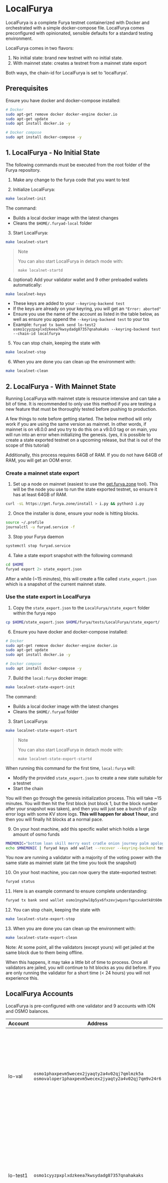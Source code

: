 # LocalFurya

LocalFurya is a complete Furya testnet containerized with Docker and orchestrated with a simple docker-compose file. LocalFurya comes preconfigured with opinionated, sensible defaults for a standard testing environment.

LocalFurya comes in two flavors:

1. No initial state: brand new testnet with no initial state. 
2. With mainnet state: creates a testnet from a mainnet state export

Both ways, the chain-id for LocalFurya is set to 'localfurya'.

## Prerequisites

Ensure you have docker and docker-compose installed:

```sh
# Docker
sudo apt-get remove docker docker-engine docker.io
sudo apt-get update
sudo apt install docker.io -y

# Docker compose
sudo apt install docker-compose -y
```

## 1. LocalFurya - No Initial State

The following commands must be executed from the root folder of the Furya repository.

1. Make any change to the furya code that you want to test

2. Initialize LocalFurya:

```bash
make localnet-init
```

The command:

- Builds a local docker image with the latest changes
- Cleans the `$HOME/.furyad-local` folder

3. Start LocalFurya:

```bash
make localnet-start
```

> Note
>
> You can also start LocalFurya in detach mode with:
>
> `make localnet-startd`

4. (optional) Add your validator wallet and 9 other preloaded wallets automatically:

```bash
make localnet-keys
```

- These keys are added to your `--keyring-backend test`
- If the keys are already on your keyring, you will get an `"Error: aborted"`
- Ensure you use the name of the account as listed in the table below, as well as ensure you append the `--keyring-backend test` to your txs
- Example: `furyad tx bank send lo-test2 osmo1cyyzpxplxdzkeea7kwsydadg87357qnahakaks --keyring-backend test --chain-id localfurya`

5. You can stop chain, keeping the state with

```bash
make localnet-stop
```

6. When you are done you can clean up the environment with:

```bash
make localnet-clean
```

## 2. LocalFurya - With Mainnet State

Running LocalFurya with mainnet state is resource intensive and can take a bit of time.
It is recommended to only use this method if you are testing a new feature that must be thoroughly tested before pushing to production.

A few things to note before getting started. The below method will only work if you are using the same version as mainnet. In other words,
if mainnet is on v8.0.0 and you try to do this on a v9.0.0 tag or on main, you will run into an error when initializing the genesis.
(yes, it is possible to create a state exported testnet on a upcoming release, but that is out of the scope of this tutorial)

Additionally, this process requires 64GB of RAM. If you do not have 64GB of RAM, you will get an OOM error.

### Create a mainnet state export

1. Set up a node on mainnet (easiest to use the [get.furya.zone](https://get.furya.zone) tool). This will be the node you use to run the state exported testnet, so ensure it has at least 64GB of RAM.

```sh
curl -sL https://get.furya.zone/install > i.py && python3 i.py
```

2. Once the installer is done, ensure your node is hitting blocks.

```sh
source ~/.profile
journalctl -u furyad.service -f
```

3. Stop your Furya daemon

```sh
systemctl stop furyad.service
```

4. Take a state export snapshot with the following command:

```sh
cd $HOME
furyad export 2> state_export.json
```

After a while (~15 minutes), this will create a file called `state_export.json` which is a snapshot of the current mainnet state.

### Use the state export in LocalFurya

1. Copy the `state_export.json` to the `LocalFurya/state_export` folder within the furya repo

```sh
cp $HOME/state_export.json $HOME/furya/tests/LocalFurya/state_export/
```

6. Ensure you have docker and docker-compose installed:

```sh
# Docker
sudo apt-get remove docker docker-engine docker.io
sudo apt-get update
sudo apt install docker.io -y

# Docker compose
sudo apt install docker-compose -y
```

7. Build the `local:furya` docker image:

```bash
make localnet-state-export-init
```

The command:

- Builds a local docker image with the latest changes
- Cleans the `$HOME/.furyad` folder

3. Start LocalFurya:

```bash
make localnet-state-export-start
```

> Note
>
> You can also start LocalFurya in detach mode with:
>
> `make localnet-state-export-startd`

When running this command for the first time, `local:furya` will:

- Modify the provided `state_export.json` to create a new state suitable for a testnet
- Start the chain

You will then go through the genesis initialization process. This will take ~15 minutes.
You will then hit the first block (not block 1, but the block number after your snapshot was taken), and then you will just see a bunch of p2p error logs with some KV store logs.
**This will happen for about 1 hour**, and then you will finally hit blocks at a normal pace.

9. On your host machine, add this specific wallet which holds a large amount of osmo funds

```sh
MNEMONIC="bottom loan skill merry east cradle onion journey palm apology verb edit desert impose absurd oil bubble sweet glove shallow size build burst effort"
echo $MNEMONIC | furyad keys add wallet --recover --keyring-backend test
```

You now are running a validator with a majority of the voting power with the same state as mainnet state (at the time you took the snapshot)

10. On your host machine, you can now query the state-exported testnet:

```sh
furyad status
```

11. Here is an example command to ensure complete understanding:

```sh
furyad tx bank send wallet osmo1nyphwl8p5yx6fxzevjwqunsfqpcxukmtk8t60m 10000000uosmo --chain-id testing1 --keyring-backend test
```

12. You can stop chain, keeping the state with

```bash
make localnet-state-export-stop
```

13. When you are done you can clean up the environment with:

```bash
make localnet-state-export-clean
```

Note: At some point, all the validators (except yours) will get jailed at the same block due to them being offline.

When this happens, it may take a little bit of time to process. Once all validators are jailed, you will continue to hit blocks as you did before.
If you are only running the validator for a short time (< 24 hours) you will not experience this.

## LocalFurya Accounts

LocalFurya is pre-configured with one validator and 9 accounts with ION and OSMO balances.

| Account   | Address                                                                                                | Mnemonic                                                                                                                                                                   |
|-----------|--------------------------------------------------------------------------------------------------------|----------------------------------------------------------------------------------------------------------------------------------------------------------------------------|
| lo-val    | `osmo1phaxpevm5wecex2jyaqty2a4v02qj7qmlmzk5a`<br/>`osmovaloper1phaxpevm5wecex2jyaqty2a4v02qj7qm9v24r6` | `satisfy adjust timber high purchase tuition stool faith fine install that you unaware feed domain license impose boss human eager hat rent enjoy dawn`                    |
| lo-test1  | `osmo1cyyzpxplxdzkeea7kwsydadg87357qnahakaks`                                                          | `notice oak worry limit wrap speak medal online prefer cluster roof addict wrist behave treat actual wasp year salad speed social layer crew genius`                       |
| lo-test2  | `osmo18s5lynnmx37hq4wlrw9gdn68sg2uxp5rgk26vv`                                                          | `quality vacuum heart guard buzz spike sight swarm shove special gym robust assume sudden deposit grid alcohol choice devote leader tilt noodle tide penalty`              |
| lo-test3  | `osmo1qwexv7c6sm95lwhzn9027vyu2ccneaqad4w8ka`                                                          | `symbol force gallery make bulk round subway violin worry mixture penalty kingdom boring survey tool fringe patrol sausage hard admit remember broken alien absorb`        |
| lo-test4  | `osmo14hcxlnwlqtq75ttaxf674vk6mafspg8xwgnn53`                                                          | `bounce success option birth apple portion aunt rural episode solution hockey pencil lend session cause hedgehog slender journey system canvas decorate razor catch empty` |
| lo-test5  | `osmo12rr534cer5c0vj53eq4y32lcwguyy7nndt0u2t`                                                          | `second render cat sing soup reward cluster island bench diet lumber grocery repeat balcony perfect diesel stumble piano distance caught occur example ozone loyal`        |
| lo-test6  | `osmo1nt33cjd5auzh36syym6azgc8tve0jlvklnq7jq`                                                          | `spatial forest elevator battle also spoon fun skirt flight initial nasty transfer glory palm drama gossip remove fan joke shove label dune debate quick`                  |
| lo-test7  | `osmo10qfrpash5g2vk3hppvu45x0g860czur8ff5yx0`                                                          | `noble width taxi input there patrol clown public spell aunt wish punch moment will misery eight excess arena pen turtle minimum grain vague inmate`                       |
| lo-test8  | `osmo1f4tvsdukfwh6s9swrc24gkuz23tp8pd3e9r5fa`                                                          | `cream sport mango believe inhale text fish rely elegant below earth april wall rug ritual blossom cherry detail length blind digital proof identify ride`                 |
| lo-test9  | `osmo1myv43sqgnj5sm4zl98ftl45af9cfzk7nhjxjqh`                                                          | `index light average senior silent limit usual local involve delay update rack cause inmate wall render magnet common feature laundry exact casual resource hundred`       |
| lo-test10 | `osmo14gs9zqh8m49yy9kscjqu9h72exyf295afg6kgk`                                                          | `prefer forget visit mistake mixture feel eyebrow autumn shop pair address airport diesel street pass vague innocent poem method awful require hurry unhappy shoulder`     |

## Tests

### Software-upgrade test

To test a software upgrade, you can use the `submit_upgrade_proposal.sh` script located in the `scripts/` folder. This script automatically creates a proposal to upgrade the software to the specified version and votes "yes" on the proposal. Once the proposal passes and the upgrade height is reached, you can update your localfurya instance to use the new version.

#### Usage 

To use the script:

1. make sure you have a running LocalFurya instance

2. run the following command:

```bash
./scripts/submit_upgrade_proposal.sh <upgrade version>
```

Replace `<upgrade version>` with the version of the software you want to upgrade to, for example. If no version is specified, the script will default to `v15` version.

The script does the following:

- Creates an upgrade proposal with the specified version and description.
- Votes "yes" on the proposal.

#### Upgrade

Once the upgrade height is reached, you need to update your `localfurya` instance to use the new software. 

There are two ways to do this:

1. Change the image in the `docker-compose.yml` file to use the new version, and then restart LocalFurya using `make localnet-start`. For example:

```yaml
services:
  furyad:
    image: <NEW_IMAGE_I_WANT_TO_USE>
    # All this needs to be commented to don't build the image with local changes
    # 
    # build:
    #     context: ../../
    #     dockerfile: Dockerfile
    #     args:
    #     RUNNER_IMAGE: alpine:3.17
    #     GO_VERSION: 1.20
```

2. Checkout the Furya repository to a different `ref` that includes the new version, and then rebuild and restart LocalFurya using `make localnet-start`. Make sure to don't delete your `~/.furyad-local` folder.

## FAQ

Q: How do I enable pprof server in localfurya?

A: everything but the Dockerfile is already configured. Since we use a production Dockerfile in localfurya, we don't want to expose the pprof server there by default. As a result, if you would like to use pprof, make sure to add `EXPOSE 6060` to the Dockerfile and rebuild the localfurya image.
